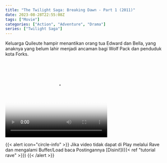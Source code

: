 ```yaml
---
title: "The Twilight Saga: Breaking Dawn - Part 1 (2011)"
date: 2023-08-28T22:55:08Z
tags: ["Movie"]
categories: ["Action", "Adventure", "Drama"]
series: ["Twilight Saga"]
---
```


Keluarga Quileute hampir menantikan orang tua Edward dan Bella, yang anaknya yang belum lahir menjadi ancaman bagi Wolf Pack dan penduduk kota Forks.

<video width="320" height="240" poster="https://www.themoviedb.org/t/p/original/hJBrudXEQhRmqb9vaHpjoLCaGN2.jpg" controls>
  <source src="https://kp3d-my.sharepoint.com/personal/ryoo_kp3d_onmicrosoft_com/_layouts/15/download.aspx?share=EQunDavHYnREu5gnz8Mrzf4BgkKBAe_wbcI1CNVNo2fn6w" type="video/mp4">
</video>

{{< alert icon="circle-info" >}}
Jika video tidak dapat di Play melalui Rave dan mengalami Buffer/Load baca Postingannya [Disini!]({{< ref "tutorial rave" >}})
{{< /alert >}}


